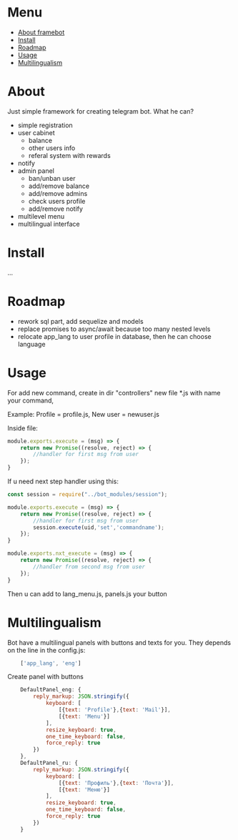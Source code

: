 # Menu
- [About framebot](#framebot)
- [Install](#install)
- [Roadmap](#roadmap)
- [Usage](#usage)
- [Multilingualism](#multilingualism)

# <a name="framebot">About</a> 
Just simple framework for creating telegram bot. What he can?

- simple registration
- user cabinet
    - balance
    - other users info
    - referal system with rewards
- notify
- admin panel 
    - ban/unban user
    - add/remove balance
    - add/remove admins
    - check users profile
    - add/remove notify
- multilevel menu
- multilingual interface


# <a name="install">Install</a>
...
# <a name="roadmap">Roadmap</a>
- rework sql part, add sequelize and models
- replace promises to async/await because too many nested levels
- relocate app_lang to user profile in database, then he can choose language
# <a name="usage">Usage</a>
For add new command, create in dir "controllers" new file *.js with name your command, 

Example: Profile = profile.js, New user = newuser.js

Inside file:

```js
module.exports.execute = (msg) => { 
    return new Promise((resolve, reject) => {
        //handler for first msg from user
    });
} 
```
If u need next step handler using this:
```js
const session = require("../bot_modules/session");

module.exports.execute = (msg) => { 
    return new Promise((resolve, reject) => {
        //handler for first msg from user
        session.execute(uid,'set','commandname');
    });
} 

module.exports.nxt_execute = (msg) => { 
    return new Promise((resolve, reject) => {
        //handler from second msg from user     
    });
} 
```  
Then u can add to lang_menu.js, panels.js your button

# <a name="multilingualism">Multilingualism</a>

Bot have a multilingual panels with buttons and texts for you. They depends on the line in the config.js:
```js
    ['app_lang', 'eng']
```
Create panel with buttons
```js
    DefaultPanel_eng: {
        reply_markup: JSON.stringify({ 
            keyboard: [
                [{text: 'Profile'},{text: 'Mail'}],
                [{text: 'Menu'}]
            ],
            resize_keyboard: true,
            one_time_keyboard: false,
            force_reply: true
        })
    },
    DefaultPanel_ru: {
        reply_markup: JSON.stringify({ 
            keyboard: [
                [{text: 'Профиль'},{text: 'Почта'}],
                [{text: 'Меню'}]
            ],
            resize_keyboard: true,
            one_time_keyboard: false,
            force_reply: true
        })
    }
```